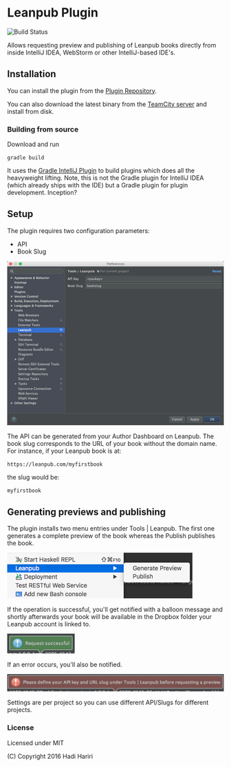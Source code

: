 # Leanpub Plugin


![Build Status](https://teamcity.jetbrains.com/app/rest/builds/buildType:(id:IntellijIdeaPlugins_LeanpubPlugin_Build)/statusIcon.svg?guest=1)

Allows requesting preview and publishing of Leanpub books directly from inside
IntelliJ IDEA, WebStorm or other IntelliJ-based IDE's.

## Installation

You can install the plugin from the [Plugin Repository](https://plugins.jetbrains.com/plugin/8167?pr=).

You can also download the latest binary from the [TeamCity server](https://teamcity.jetbrains.com/viewType.html?buildTypeId=IntellijIdeaPlugins_LeanpubPlugin_Build)
and install from disk.



### Building from source

Download and run 

    gradle build
    
It uses the [Gradle IntelliJ Plugin](https://github.com/JetBrains/gradle-intellij-plugin) to build plugins which does all the heavyweight lifting. Note, this is not the Gradle plugin for IntelliJ IDEA (which already ships with the IDE)
but a Gradle plugin for plugin development. Inception? 



## Setup

The plugin requires two configuration parameters:

* API
* Book Slug


![Config](images/config.png)

The API can be generated from your Author Dashboard on Leanpub. The book slug corresponds to the URL of your book without the
domain name. For instance, if your Leanpub book is at:

    https://leanpub.com/myfirstbook

the slug would be:

    myfirstbook


## Generating previews and publishing 

The plugin installs two menu entries under Tools | Leanpub. The first one generates a complete preview of the book whereas the Publish 
publishes the book. 

![Menu](images/menu.png)

If the operation is successful, you'll get notified with a balloon message and shortly afterwards your book will be available in the Dropbox
folder your Leanpub account is linked to. 

![Success](images/success.png)

If an error occurs, you'll also be notified.

![Error](images/error.png)


Settings are per project so you can use different API/Slugs for different projects.

### License

Licensed under MIT

(C) Copyright 2016 Hadi Hariri 


